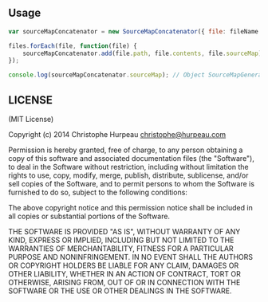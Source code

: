 ## Usage

```js
var sourceMapConcatenator = new SourceMapConcatenator({ file: fileName });

files.forEach(file, function(file) {
    sourceMapConcatenator.add(file.path, file.contents, file.sourceMap);
});

console.log(sourceMapConcatenator.sourceMap); // Object SourceMapGenerator
```

## LICENSE

(MIT License)

Copyright (c) 2014 Christophe Hurpeau <christophe@hurpeau.com>

Permission is hereby granted, free of charge, to any person obtaining
a copy of this software and associated documentation files (the
"Software"), to deal in the Software without restriction, including
without limitation the rights to use, copy, modify, merge, publish,
distribute, sublicense, and/or sell copies of the Software, and to
permit persons to whom the Software is furnished to do so, subject to
the following conditions:

The above copyright notice and this permission notice shall be
included in all copies or substantial portions of the Software.

THE SOFTWARE IS PROVIDED "AS IS", WITHOUT WARRANTY OF ANY KIND,
EXPRESS OR IMPLIED, INCLUDING BUT NOT LIMITED TO THE WARRANTIES OF
MERCHANTABILITY, FITNESS FOR A PARTICULAR PURPOSE AND
NONINFRINGEMENT. IN NO EVENT SHALL THE AUTHORS OR COPYRIGHT HOLDERS BE
LIABLE FOR ANY CLAIM, DAMAGES OR OTHER LIABILITY, WHETHER IN AN ACTION
OF CONTRACT, TORT OR OTHERWISE, ARISING FROM, OUT OF OR IN CONNECTION
WITH THE SOFTWARE OR THE USE OR OTHER DEALINGS IN THE SOFTWARE.

